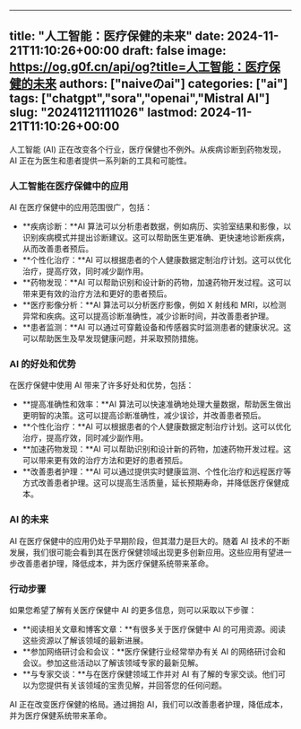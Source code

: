 
---
title: "人工智能：医疗保健的未来"
date: 2024-11-21T11:10:26+00:00
draft: false
image: https://og.g0f.cn/api/og?title=人工智能：医疗保健的未来
authors: ["naiveのai"]
categories: ["ai"]
tags: ["chatgpt","sora","openai","Mistral AI"]
slug: "20241121111026"
lastmod: 2024-11-21T11:10:26+00:00
---
人工智能 (AI) 正在改变各个行业，医疗保健也不例外。从疾病诊断到药物发现，AI 正在为医生和患者提供一系列新的工具和可能性。

### 人工智能在医疗保健中的应用

AI 在医疗保健中的应用范围很广，包括：

- **疾病诊断：**AI 算法可以分析患者数据，例如病历、实验室结果和影像，以识别疾病模式并提出诊断建议。这可以帮助医生更准确、更快速地诊断疾病，从而改善患者预后。
- **个性化治疗：**AI 可以根据患者的个人健康数据定制治疗计划。这可以优化治疗，提高疗效，同时减少副作用。
- **药物发现：**AI 可以帮助识别和设计新的药物，加速药物开发过程。这可以带来更有效的治疗方法和更好的患者预后。
- **医疗影像分析：**AI 算法可以分析医疗影像，例如 X 射线和 MRI，以检测异常和疾病。这可以提高诊断准确性，减少诊断时间，并改善患者护理。
- **患者监测：**AI 可以通过可穿戴设备和传感器实时监测患者的健康状况。这可以帮助医生及早发现健康问题，并采取预防措施。

### AI 的好处和优势

在医疗保健中使用 AI 带来了许多好处和优势，包括：

- **提高准确性和效率：**AI 算法可以快速准确地处理大量数据，帮助医生做出更明智的决策。这可以提高诊断准确性，减少误诊，并改善患者预后。
- **个性化治疗：**AI 可以根据患者的个人健康数据定制治疗计划。这可以优化治疗，提高疗效，同时减少副作用。
- **加速药物发现：**AI 可以帮助识别和设计新的药物，加速药物开发过程。这可以带来更有效的治疗方法和更好的患者预后。
- **改善患者护理：**AI 可以通过提供实时健康监测、个性化治疗和远程医疗等方式改善患者护理。这可以提高生活质量，延长预期寿命，并降低医疗保健成本。

### AI 的未来

AI 在医疗保健中的应用仍处于早期阶段，但其潜力是巨大的。随着 AI 技术的不断发展，我们很可能会看到其在医疗保健领域出现更多创新应用。这些应用有望进一步改善患者护理，降低成本，并为医疗保健系统带来革命。

### 行动步骤

如果您希望了解有关医疗保健中 AI 的更多信息，则可以采取以下步骤：

- **阅读相关文章和博客文章：**有很多关于医疗保健中 AI 的可用资源。阅读这些资源以了解该领域的最新进展。
- **参加网络研讨会和会议：**医疗保健行业经常举办有关 AI 的网络研讨会和会议。参加这些活动以了解该领域专家的最新见解。
- **与专家交谈：**与在医疗保健领域工作并对 AI 有了解的专家交谈。他们可以为您提供有关该领域的宝贵见解，并回答您的任何问题。

AI 正在改变医疗保健的格局。通过拥抱 AI，我们可以改善患者护理，降低成本，并为医疗保健系统带来革命。